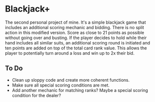 # Blackjack+

The second personal project of mine. It's a simple blackjack game that includes an additional scoring mechanic and bidding. There is no split action in this modified version. Score as close to 21 points as possible without going over and busting. If the player decides to hold while their hand includes all similar suits, an additional scoring round is initiated and ten points are added on top of the total card rank value. This allows the player to potentially turn around a loss and win up to 2x their bid.


## **To Do**

- Clean up sloppy code and create more coherent functions.
- Make sure all special scoring conditions are met.
- Add another mechanic for matching ranks? Maybe a special scoring condition for the dealer?
